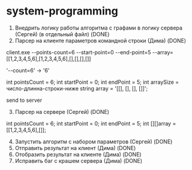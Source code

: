 # system-programming

1. Внедрить логику работы алгоритма с графами в логику сервера (Сергей) (в отдельный файл) (DONE)
2. Парсер на клиенте параметров командной строки (Дима) (DONE)

client.exe --points-count=6 --start-point=0 --end-point=5 --array=[[1,2,3,4,5,6],[1,2,3,4,5,6],[],[],[],[]]

'--count=6' -> '6'

int pointsCount = 6;
int startPoint = 0;
int endPoint = 5; 
int arraySize = число-длинна-строки-ниже
string array = '[[], [], [], []]';

send to server

3. Парсер на сервере (Сергей) (DONE)

int pointsCount = 6;
int startPoint = 0;
int endPoint = 5;
int [][]array = [[1,2,3,4,5,6],[]];

4. Запустить алгоритм с набором параметров (Сергей) (DONE)
5. Отправить результат на клиент (Дима) (DONE)
6. Отобразить результат на клиенте (Дима) (DONE)
7. Исправить баг с крашем сервера (Дима) (DONE)
